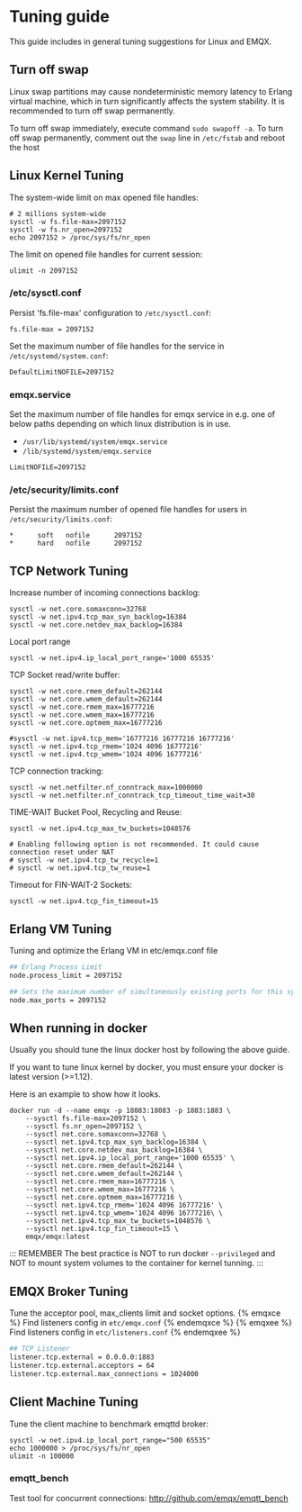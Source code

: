 # Tuning guide

This guide includes in general tuning suggestions for Linux and EMQX.

## Turn off swap

Linux swap partitions may cause nondeterministic memory latency to Erlang virtual machine,
which in turn significantly affects the system stability.
It is recommended to turn off swap permanently.

To turn off swap immediately, execute command `sudo swapoff -a`.
To turn off swap permanently, comment out the `swap` line in `/etc/fstab` and reboot the host

## Linux Kernel Tuning

The system-wide limit on max opened file handles:

```
# 2 millions system-wide
sysctl -w fs.file-max=2097152
sysctl -w fs.nr_open=2097152
echo 2097152 > /proc/sys/fs/nr_open
```

The limit on opened file handles for current session:

```
ulimit -n 2097152
```

### /etc/sysctl.conf

Persist 'fs.file-max' configuration to `/etc/sysctl.conf`:

```
fs.file-max = 2097152
```

Set the maximum number of file handles for the service in `/etc/systemd/system.conf`:

```
DefaultLimitNOFILE=2097152
```

### emqx.service

Set the maximum number of file handles for emqx service in e.g. one of below paths depending
on which linux distribution is in use.

- `/usr/lib/systemd/system/emqx.service`
- `/lib/systemd/system/emqx.service`

```
LimitNOFILE=2097152
```

### /etc/security/limits.conf

Persist the maximum number of opened file handles for users in `/etc/security/limits.conf`:

```
*      soft   nofile      2097152
*      hard   nofile      2097152
```

## TCP Network Tuning

Increase number of incoming connections backlog:

```
sysctl -w net.core.somaxconn=32768
sysctl -w net.ipv4.tcp_max_syn_backlog=16384
sysctl -w net.core.netdev_max_backlog=16384
```

Local port range

```
sysctl -w net.ipv4.ip_local_port_range='1000 65535'
```

TCP Socket read/write buffer:

```
sysctl -w net.core.rmem_default=262144
sysctl -w net.core.wmem_default=262144
sysctl -w net.core.rmem_max=16777216
sysctl -w net.core.wmem_max=16777216
sysctl -w net.core.optmem_max=16777216

#sysctl -w net.ipv4.tcp_mem='16777216 16777216 16777216'
sysctl -w net.ipv4.tcp_rmem='1024 4096 16777216'
sysctl -w net.ipv4.tcp_wmem='1024 4096 16777216'
```

TCP connection tracking:

```
sysctl -w net.netfilter.nf_conntrack_max=1000000
sysctl -w net.netfilter.nf_conntrack_tcp_timeout_time_wait=30
```

TIME-WAIT Bucket Pool, Recycling and Reuse:

```
sysctl -w net.ipv4.tcp_max_tw_buckets=1048576

# Enabling following option is not recommended. It could cause connection reset under NAT
# sysctl -w net.ipv4.tcp_tw_recycle=1
# sysctl -w net.ipv4.tcp_tw_reuse=1
```

Timeout for FIN-WAIT-2 Sockets:

```
sysctl -w net.ipv4.tcp_fin_timeout=15
```

## Erlang VM Tuning


Tuning and optimize the Erlang VM in etc/emqx.conf file


```bash
## Erlang Process Limit
node.process_limit = 2097152

## Sets the maximum number of simultaneously existing ports for this system
node.max_ports = 2097152
```

## When running in docker

Usually you should tune the linux docker host by following the above guide.

If you want to tune linux kernel by docker, you must ensure your docker is latest version (>=1.12).

Here is an example to show how it looks.

```
docker run -d --name emqx -p 18083:18083 -p 1883:1883 \
    --sysctl fs.file-max=2097152 \
    --sysctl fs.nr_open=2097152 \
    --sysctl net.core.somaxconn=32768 \
    --sysctl net.ipv4.tcp_max_syn_backlog=16384 \
    --sysctl net.core.netdev_max_backlog=16384 \
    --sysctl net.ipv4.ip_local_port_range='1000 65535' \
    --sysctl net.core.rmem_default=262144 \
    --sysctl net.core.wmem_default=262144 \
    --sysctl net.core.rmem_max=16777216 \
    --sysctl net.core.wmem_max=16777216 \
    --sysctl net.core.optmem_max=16777216 \
    --sysctl net.ipv4.tcp_rmem='1024 4096 16777216' \
    --sysctl net.ipv4.tcp_wmem='1024 4096 16777216\ \
    --sysctl net.ipv4.tcp_max_tw_buckets=1048576 \
    --sysctl net.ipv4.tcp_fin_timeout=15 \
    emqx/emqx:latest
```

::: REMEMBER
The best practice is NOT to run docker `--privileged` and NOT to mount system volumes to the container for kernel tunning.
:::

## EMQX Broker Tuning

Tune the acceptor pool, max_clients limit and socket options.
{% emqxce %}
Find listeners config in `etc/emqx.conf`
{% endemqxce %}
{% emqxee %}
Find listeners config in `etc/listeners.conf`
{% endemqxee %}

```bash
## TCP Listener
listener.tcp.external = 0.0.0.0:1883
listener.tcp.external.acceptors = 64
listener.tcp.external.max_connections = 1024000
```

## Client Machine Tuning

 Tune the client machine to benchmark emqttd broker:
```
sysctl -w net.ipv4.ip_local_port_range="500 65535"
echo 1000000 > /proc/sys/fs/nr_open
ulimit -n 100000
```
### emqtt_bench

 Test tool for concurrent connections:  <http://github.com/emqx/emqtt_bench>
